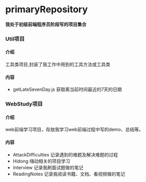 # primaryRepository
**我处于初级前端程序员阶段写的项目集合**
### Util项目
#### 介绍
工具类项目,封装了我工作中用到的工具方法或工具类
#### 内容
  * getLateSevenDay.js
    获取离当前时间最近的7天的日期
### WebStudy项目
#### 介绍
web前端学习项目，存放我学习web前端过程中写的demo、总结等。
#### 内容

* AttackDifficulties
    记录遇到的难题及解决难题的过程
* Hidong
    嗨动相关的项目学习
* Interview
    记录我刷面试题做的笔记
* ReadingNotes
    记录我阅读书籍、文档、看视频做的笔记